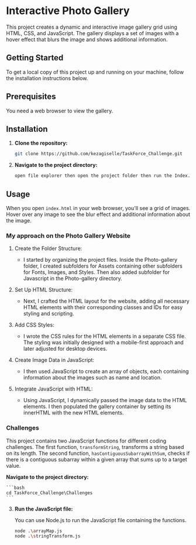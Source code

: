 # Interactive Photo Gallery
This project creates a dynamic and interactive image gallery grid using HTML, CSS, and JavaScript. The gallery displays a set of images with a hover effect that blurs the image and shows additional information.

## Getting Started

To get a local copy of this project up and running on your machine, follow the installation instructions below.

## Prerequisites

You need a web browser to view the gallery.

## Installation

1. **Clone the repository:**

    ```bash
    git clone https://github.com/kezagiselle/TaskForce_Challenge.git
    ```

2. **Navigate to the project directory:**

    ```bash
    open file explorer then open the project folder then run the Index.html on a web browser
    ```
## Usage

When you open `index.html` in your web browser, you'll see a grid of images. Hover over any image to see the blur effect and additional information about the image.

### My approach on the Photo Gallery Website

1. Create the Folder Structure:
   - I started by organizing the project files. Inside the Photo-gallery folder, I created subfolders for Assets containing other subfolders for Fonts, Images, and Styles. Then also added subfolder for Javascript
   in the Photo-gallery directory.

2. Set Up HTML Structure:
   - Next, I crafted the HTML layout for the website, adding all necessary HTML elements with their corresponding classes and IDs for easy styling and scripting.

3. Add CSS Styles:
   - I wrote the CSS rules for the HTML elements in a separate CSS file. The styling was initially designed with a mobile-first approach and later adjusted for desktop devices.

4. Create Image Data in JavaScript:
   - I then used JavaScript to create an array of objects, each containing information about the images such as name and location.

5. Integrate JavaScript with HTML:
   - Using JavaScript, I dynamically passed the image data to the HTML elements. I then populated the gallery container by setting its innerHTML with the new HTML elements.

### Challenges
This project contains two JavaScript functions for different coding challenges. The first function, `transformString`, transforms a string based on its length. The second function, `hasContiguousSubarrayWithSum`, checks if there is a contiguous subarray within a given array that sums up to a target value.

 **Navigate to the project directory:**

    ```bash
    cd TaskForce_Challenge\Challenges
    ```

3. **Run the JavaScript file:**

    You can use Node.js to run the JavaScript file containing the functions.

    ```bash
    node .\arrayMap.js
    node .\stringTransform.js
    ```

